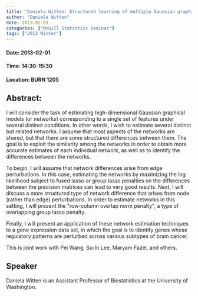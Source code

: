 ```yaml
---
title: "Daniela Witten: Structured learning of multiple Gaussian graphical models"
author: "Daniela Witten"
date: 2013-02-01
categories: ["McGill Statistics Seminar"]
tags: ["2013 Winter"]
---
```


#### Date: 2013-02-01
#### Time: 14:30-15:30
#### Location: BURN 1205

## Abstract:

	
	
I will consider the task of estimating high-dimensional Gaussian graphical models (or networks) corresponding to a single set of features under several distinct conditions. In other words, I wish to estimate several distinct but related networks. I assume that most aspects of the networks are shared, but that there are some structured differences between them. The goal is to exploit the similarity among the networks in order to obtain more accurate estimates of each individual network, as well as to identify the differences between the networks.

To begin, I will assume that network differences arise from edge perturbations. In this case, estimating the networks by maximizing the log likelihood subject to fused lasso or group lasso penalties on the differences between the precision matrices can lead to very good results. Next, I will discuss a more structured type of network difference that arises from node (rather than edge) perturbations. In order to estimate networks in this setting, I will present the "row-column overlap norm penalty", a type of overlapping group lasso penalty.

Finally, I will present an application of these network estimation techniques to a gene expression data set, in which the goal is to identify genes whose regulatory patterns are perturbed across various subtypes of brain cancer.

This is joint work with Pei Wang, Su-In Lee, Maryam Fazel, and others.


## Speaker

Daniela Witten is an Assistant Professor of Biostatistics at the University of Washington.

